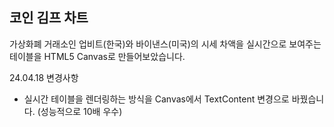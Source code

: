 ## 코인 김프 차트

가상화폐 거래소인 업비트(한국)와 바이낸스(미국)의 시세 차액을 실시간으로 보여주는 테이블을 HTML5 Canvas로 만들어보았습니다.

24.04.18 변경사항

- 실시간 테이블을 렌더링하는 방식을 Canvas에서 TextContent 변경으로 바꿨습니다. (성능적으로 10배 우수)
